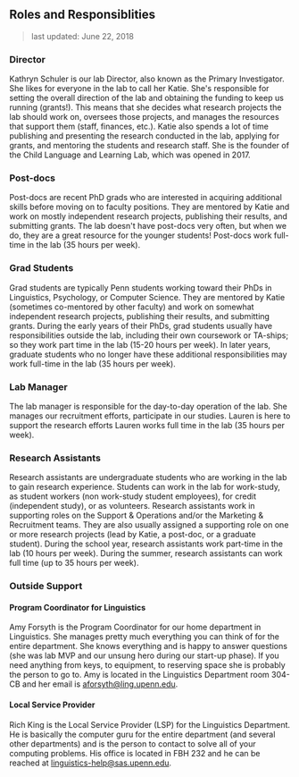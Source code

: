 ## Roles and Responsiblities

> last updated: June 22, 2018

### Director
Kathryn Schuler is our lab Director, also known as the Primary Investigator. She likes for everyone in the lab to call her Katie. She's responsible for setting the overall direction of the lab and obtaining the funding to keep us running (grants!). This means that she decides what research projects the lab should work on, oversees those projects, and manages the resources that support them (staff, finances, etc.). Katie also spends a lot of time publishing and presenting the research conducted in the lab, applying for grants, and mentoring the students and research staff. She is the founder of the Child Language and Learning Lab, which was opened in 2017.

### Post-docs
Post-docs are recent PhD grads who are interested in acquiring additional skills before moving on to faculty positions. They are mentored by Katie and work on mostly independent research projects, publishing their results, and submitting grants. The lab doesn't have post-docs very often, but when we do, they are a great resource for the younger students! Post-docs work full-time in the lab (35 hours per week).

### Grad Students
Grad students are typically Penn students working toward their PhDs in Linguistics, Psychology, or Computer Science. They are mentored by Katie (sometimes co-mentored by other faculty) and work on somewhat independent research projects, publishing their results, and submitting grants. During the early years of their PhDs, grad students usually have responsibilities outside the lab, including their own coursework or TA-ships; so they work part time in the lab (15-20 hours per week). In later years, graduate students who no longer have these additional responsibilities may work full-time in the lab (35 hours per week).

### Lab Manager
The lab manager is responsible for the day-to-day operation of the lab. She manages our recruitment efforts,  participate in our studies.  Lauren is here to support the research efforts  Lauren works full time in the lab (35 hours per week).

### Research Assistants
Research assistants are undergraduate students who are working in the lab to gain research experience. Students can work in the lab for work-study, as student workers (non work-study student employees), for credit (independent study), or as volunteers. Research assistants work in supporting roles on the Support & Operations and/or the Marketing & Recruitment teams. They are also usually assigned a supporting role on one or more research projects (lead by Katie, a post-doc, or a graduate student). During the school year, research assistants work part-time in the lab (10 hours per week). During the summer, research assistants can work full time (up to 35 hours per week).

### Outside Support

#### Program Coordinator for Linguistics
Amy Forsyth is the Program Coordinator for our home department in Linguistics. She manages pretty much everything you can think of for the entire department. She knows everything and is happy to answer questions (she was lab MVP and our unsung hero during our start-up phase). If you need anything from keys, to equipment, to reserving space she is probably the person to go to. Amy is located in the Linguistics Department room 304-CB and her email is aforsyth@ling.upenn.edu.

#### Local Service Provider
Rich King is the Local Service Provider (LSP) for the Linguistics Department. He is basically the computer guru for the entire department (and several other departments) and is the person to contact to solve all of your computing problems. His office is located in FBH 232 and he can be reached at linguistics-help@sas.upenn.edu.
